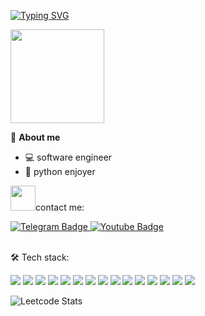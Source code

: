 [![Typing SVG](https://readme-typing-svg.herokuapp.com?color=2AEDBE&lines=Hi+there,+I'm+Alex)](https://git.io/typing-svg)

<div id="header" align="left">
  <img src="https://media4.giphy.com/media/zOvBKUUEERdNm/giphy.gif" width="150"/>
</div>

📍 **About me**
- 💻 software engineer
- 🐍 python enjoyer


<img src="https://media.giphy.com/media/VgCDAzcKvsR6OM0uWg/giphy.gif" width="40">contact me:

  <a href="https://t.me/alexdev1101">
    <img src="https://img.shields.io/badge/Telegram-blue?logo=Telegram&logoColor=white" alt="Telegram Badge"/>
  </a>
  <a href="mailto:alexrazumovskii11@gmail.com">
    <img src="https://img.shields.io/badge/Gmail-green?logo=gmail&logoColor=red" alt="Youtube Badge"/>
  </a>
  <br>
  </br>

🛠 Tech stack:

<img src="https://img.shields.io/badge/Python-white?logo=Python&logoColor=blue" /> <img src="https://img.shields.io/badge/Django-white?logo=Django&logoColor=green" /> <img src="https://img.shields.io/badge/FastAPI-white?logo=FastAPI&logoColor=green" /> <img src="https://img.shields.io/badge/Aiohttp-white?logo=aiohttp&logoColor=blue" /> <img src="https://img.shields.io/badge/PostgreSQL-white?logo=PostgreSQL&logoColor=black" /> <img src="https://img.shields.io/badge/Oracle-white?logo=Oracle&logoColor=orange" /> <img src="https://img.shields.io/badge/MySQL-white?logo=MySQL&logoColor=black" /> <img src="https://img.shields.io/badge/Redis-white?logo=Redis&logoColor=red" /> <img src="https://img.shields.io/badge/Celery-white?logo=Celery&logoColor=green" /> <img src="https://img.shields.io/badge/Docker-white?logo=Docker&logoColor=blue" /> <img src="https://img.shields.io/badge/Nginx-white?logo=NGINX&logoColor=black" /> <img src="https://img.shields.io/badge/Linux-white?logo=Linux&logoColor=black" /> <img src="https://img.shields.io/badge/mac%20os-white?logo=apple&logoColor=black" /> <img src="https://img.shields.io/badge/JWT-white?logo=json-web-tokens&logoColor=black" /> <img src="https://img.shields.io/badge/Swagger-white?logo=Swagger&logoColor=green" />

![Leetcode Stats](https://leetcard.jacoblin.cool/k1kku)
